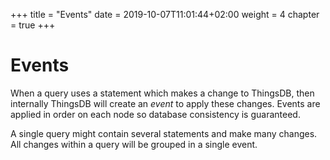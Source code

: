 +++
title = "Events"
date = 2019-10-07T11:01:44+02:00
weight = 4
chapter = true
+++

# Events

When a query uses a statement which makes a change to ThingsDB, then internally ThingsDB will create an *event* to apply these changes.
Events are applied in order on each node so database consistency is guaranteed.

A single query might contain several statements and make many changes. All changes within a query will be grouped in a single event.